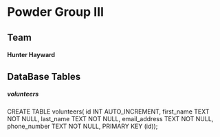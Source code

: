 # Powder Group III
## Team
#### Hunter Hayward

## DataBase Tables
##### volunteers
CREATE TABLE volunteers(
id INT AUTO_INCREMENT,
first_name TEXT NOT NULL,
last_name TEXT NOT NULL,
email_address TEXT NOT NULL,
phone_number TEXT NOT NULL,
PRIMARY KEY (id));
